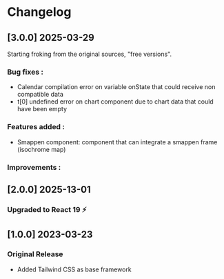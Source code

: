 # Changelog
## [3.0.0] 2025-03-29

Starting froking from the original sources, "free versions". 
### Bug fixes : 
- Calendar compilation error on variable onState that could receive non compatible data
- t[0] undefined error on chart component due to chart data that could have been empty 

### Features added : 
- Smappen component: component that can integrate a smappen frame (isochrome map)

### Improvements : 

## [2.0.0] 2025-13-01

### Upgraded to React 19 ⚡️

## [1.0.0] 2023-03-23

### Original Release

- Added Tailwind CSS as base framework
